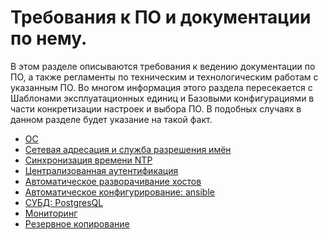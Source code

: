 Требования к ПО и документации по нему.
=======================================

В этом разделе описываются требования к ведению документации по ПО, а также регламенты по техническим и технологическим работам с указанным ПО. Во многом информация этого раздела пересекается с Шаблонами эксплуатационных единиц и Базовыми конфигурациями в части конкретизации настроек и выбора ПО. В подобных случаях в данном разделе будет указание на такой факт.

* [ОС](os.md)
* [Сетевая адресация и служба разрешения имён](netdns.md)
* [Синхронизация времени NTP](ntp.md])
* [Централизованная аутентификация](auth.md)
* [Автоматическое разворачивание хостов](autoinstall.md)
* [Автоматическое конфигурирование: ansible](ansible.md)
* [СУБД: PostgresQL](postgres.md)
* [Мониторинг](monitoring.md)
* [Резервное копирование](backup.md)
